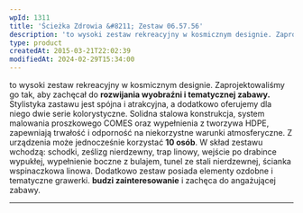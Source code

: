 ```yaml
---
wpId: 1311
title: 'Ścieżka Zdrowia &#8211; Zestaw 06.57.56'
description: 'to wysoki zestaw rekreacyjny w kosmicznym designie. Zaprojektowaliśmy go tak, aby zachęcał do rozwijania wyobraźni i tematycznej zabawy. Stylistyka zastawu jest spójna i atrakcyjna, a dodatkowo oferujemy dla niego dwie serie kolorystyczne. Solidna stalowa konstrukcja, system malowania proszkowego COMES oraz wypełnienia z tworzywa HDPE, zapewniają trwałość i odporność na niekorzystne warunki atmosferyczne. Z urządzenia może ...'
type: product
createdAt: 2015-03-21T22:02:39
modifiedAt: 2024-02-29T15:34:00
---
```



to wysoki zestaw rekreacyjny w kosmicznym designie. Zaprojektowaliśmy go tak, aby zachęcał do **rozwijania wyobraźni i tematycznej zabawy.** Stylistyka zastawu jest spójna i atrakcyjna, a dodatkowo oferujemy dla niego dwie serie kolorystyczne. Solidna stalowa konstrukcja, system malowania proszkowego COMES oraz wypełnienia z tworzywa HDPE, zapewniają trwałość i odporność na niekorzystne warunki atmosferyczne. Z urządzenia może jednocześnie korzystać **10 osób**. W skład zestawu wchodzą: schodki, ześlizg nierdzewny, trap linowy, wejście po drabince wypukłej, wypełnienie boczne z bulajem, tunel ze stali nierdzewnej, ścianka wspinaczkowa linowa. Dodatkowo zestaw posiada elementy ozdobne i tematyczne grawerki. **budzi zainteresowanie** i zachęca do angażującej zabawy.

* * *
